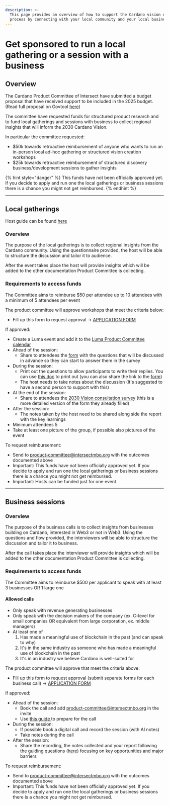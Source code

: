 ```yaml
---
description: >-
  This page provides an overview of how to support the Cardano vision creation
  process by connecting with your local community and your local businesses
---
```


# Get sponsored to run a local gathering or a session with a business

## Overview

The Cardano Product Committee of Intersect have submitted a budget proposal that have received support to be included in the 2025 budget. (Read full proposal on Govtool [here](https://gov.tools/budget_discussion/481))

The committee have requested funds for structured product research and to fund local gatherings and sessions with business to collect regional insights that will inform the 2030 Cardano Vision.&#x20;

In particular the committee requested:

* $50k towards retroactive reimbursement of anyone who wants to run an in-person local ad-hoc gathering or structured vision creation workshops
* $25k towards retroactive reimbursement of structured discovery business/development sessions to gather insights

{% hint style="danger" %}
This funds have not been officially approved yet. If you decide to apply and run one the local gatherings or business sessions there is a chance you might not get reimbursed.
{% endhint %}

***

## Local gatherings

Host guide can be found [here](https://docs.google.com/document/d/1naih0cS5GQaau-Xiqm0FbRyir9cvlxk889b2CBnRI5A/edit?usp=sharing)

### Overview

The purpose of the local gatherings is to collect regional insights from the Cardano community. Using the questionnaire provided, the host will be able to structure the discussion and tailor it to audience.

After the event takes place the host will provide insights which will be added to the other documentation Product Committee is collecting.

### Requirements to access funds

The Committee aims to reimburse $50 per attendee up to 10 attendees with a minimum of 5 attendees per event

The product committee will approve workshops that meet the criteria below:

* Fill up this form to request approval → [APPLICATION FORM](https://docs.google.com/forms/d/e/1FAIpQLScN3CS8nQnFCtBaZMNMUEKU4pG8wc9xi5jnYaek4SbtEmd-nQ/viewform?usp=sharing\&ouid=108223542668093509487)

If approved:

* Create a Luma event and add it to the [Luma Product Committee calendar](https://lu.ma/intersectProductCommittee)
* Ahead of the session:
  * Share to attendees the [form](https://forms.gle/zs7mmvCEMmXWtiuh8) with the questions that will be discussed in advance so they can start to answer them in the survey
* During the session:
  * Print out the questions to allow participants to write their replies. You can use [this doc](https://docs.google.com/document/d/1naih0cS5GQaau-Xiqm0FbRyir9cvlxk889b2CBnRI5A/edit?tab=t.2l1k9ytjelzj) to print out  (you can also share the link to the [form](https://forms.gle/zs7mmvCEMmXWtiuh8))
  * The host needs to take notes about the discussion (It's suggested to have a second person to support with this)
* At the end of the session:
  * Share to attendees the[ 2030 Vision consultation survey](https://forms.gle/8adDsqPA8eVRXBkZ9) (this is a more detailed version of the form they already filled)
* After the session:
  * The notes taken by the host need to be shared along side the report with the key learnings&#x20;
* Minimum attendees 5&#x20;
* Take at least one picture of the group, if possible also pictures of the event

To request reimbursement:

* Send to [product-committee@intersectmbo.org](mailto:product-committee@intersectmbo.org) with the outcomes documented above
* Important: This funds have not been officially approved yet. If you decide to apply and run one the local gatherings or business sessions there is a chance you might not get reimbursed.
* Important: Hosts can be funded just for one event

***

## Business sessions

### Overview

The purpose of the business calls is to collect insights from businesses building on Cardano, interested in Web3 or not in Web3. Using the questions and flow provided, the interviewers will be able to structure the discussion and tailor it to business.

After the call takes place the interviewer will provide insights which will be added to the other documentation Product Committee is collecting.

### Requirements to access funds

The Committee aims to reimburse $500 per applicant to speak with at least 3 businesses OR 1 large one

#### Allowed calls&#x20;

* Only speak with revenue generating businesses
* Only speak with the decision makers of the company (ex. C-level for small companies OR equivalent from large corporation, ex. middle managers)
* At least one of
  1. Has made a meaningful use of blockchain in the past (and can speak to why)
  2. It's in the same industry as someone who has made a meaningful use of blockchain in the past
  3. It's in an industry we believe Cardano is well-suited for

The product committee will approve that meet the criteria above:

* Fill up this form to request approval (submit separate forms for each business call)  → [APPLICATION FORM](https://docs.google.com/forms/d/e/1FAIpQLScQTAQ9r-fOk-5kww3VZn-BUD6Qx2gu5-bdUm2ASc6UiTA6EQ/viewform?usp=sharing\&ouid=108223542668093509487)

If approved:

* Ahead of the session:
  * Book the call and add [product-committee@intersectmbo.org](mailto:product-committee@intersectmbo.org)  in the invite
  * Use [this guide ](https://product.cardano.intersectmbo.org/docs/business-interviews)to prepare for the call
* During the session:
  * If possible book a digital call and record the session (with AI notes)
  * Take notes during the call
* After the session:
  * Share the recording, the notes collected and your report following the guiding questions ([here](https://product.cardano.intersectmbo.org/docs/business-interviews)) focusing on key opportunities and major barriers&#x20;

To request reimbursement:

* Send to [product-committee@intersectmbo.org](mailto:product-committee@intersectmbo.org) with the outcomes documented above
* Important: This funds have not been officially approved yet. If you decide to apply and run one the local gatherings or business sessions there is a chance you might not get reimbursed.

